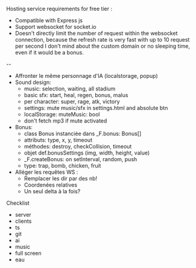Hosting service requirements for free tier :

- Compatible with Express js
- Support websocket for socket.io
- Doesn't directly limit the number of request within the websocket connection, because the refresh rate is very fast with up to 10 request per second
  I don't mind about the custom domain or no sleeping time, even if it would be a bonus.

--

- Affronter le même personnage d'IA (localstorage, popup)
- Sound design:
  - music: selection, waiting, all stadium
  - basic sfx: start, heal, regen, bonus, malus
  - per character: super, rage, atk, victory
  - settings: mute music/sfx in settings.html and absolute btn
  - localStorage: muteMusic: bool
  - don't fetch mp3 if mute activated
- Bonus:
  - class Bonus instanciée dans \_F.bonus: Bonus[]
  - attributs: type, x, y, timeout
  - méthodes: destroy, checkCollision, timeout
  - objet def.bonusSettings (img, width, height, value)
  - \_F.createBonus: on setInterval, random, push
  - type: trap, bomb, chicken, fruit
- Alléger les requêtes WS :
  - Remplacer les dir par des nb!
  - Coordenées relatives
  - Un seul delta à la fois?

Checklist

- server
- clients
- ts
- git
- ai
- music
- full screen
- eau
